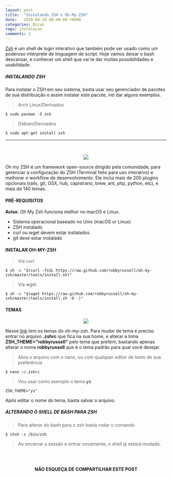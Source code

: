 ```yaml
---
layout: post
title:  "Instalando ZSH e Oh-My-ZSH"
date:   2018-08-10 00:40:00 +0000
categories: Dicas
tags: instalacao
comments: 1
---
```


[Zsh](http://www.zsh.org/) é um shell de login interativo que também pode ser usado como um poderoso intérprete de linguagem de script. Hoje vamos deixar o bash descansar, e conhecer um shell que vai te dar muitas possibilidades e usabilidade.

##### INSTALANDO ZSH
Para instalar o ZSH em seu sistema, basta usar seu gerenciador de pacotes de sua distribuição e assim instalar este pacote, irei dar alguns exemplos.

> Arch Linux/Derivados
```
$ sudo pacman -S zsh
```
> Debian/Derivados
```
$ sudo apt-get install zsh
```
------

<br/>

<p align="center">
<img class="responsive-img" src="https://ohmyz.sh/img/OMZLogo_BnW.png">
</p>

Oh my ZSH é um framework open-source dirigido pela comunidade, para gerenciar a configuração do ZSH (Terminal feito para uso interativo) e melhorar o workflow de desenvolvimento. Ele inclui mais de 200 plugins opcionais (rails, git, OSX, hub, capistrano, brew, ant, php, python, etc), e mais de 140 temas.

#### PRÉ-REQUISITOS

**Aviso**: Oh My Zsh funciona melhor no macOS e Linux.

-   Sistema operacional baseado no Unix (macOS or Linux)
-   ZSH instalado
-   curl ou wget devem estar instalados
-   git deve estar instalado

#### INSTALAR OH-MY-ZSH
> Via curl
```
$ sh -c "$(curl -fsSL https://raw.github.com/robbyrussell/oh-my-zsh/master/tools/install.sh)"
```
> Via wget
```
$ sh -c "$(wget https://raw.github.com/robbyrussell/oh-my-zsh/master/tools/install.sh -O -)"
```

#### TEMAS
<p align="center">
<img class="responsive-img" src="https://cloud.githubusercontent.com/assets/2618447/6316862/70f58fb6-ba03-11e4-82c9-c083bf9a6574.png">
</p>

Nesse  [link](https://github.com/robbyrussell/oh-my-zsh/wiki/themes)  tem os temas do oh-my-zsh. Para mudar de tema é preciso entrar no arquivo **.zshrc**  que fica na sua home, e alterar a linha  **ZSH_THEME="robbyrussell"**  pelo tema que preferir, bastando apenas alterar o nome **robbyrussell** que é o tema padrão para qual você desejar.
> Abra o arquivo com o nano, ou com qualquer editor de texto de sua preferência
```
$ nano ~/.zshrc
```
> Vou usar como exemplo o tema **ys**
```
ZSH_THEME="ys"
```
Após editar o nome do tema, basta salvar o arquivo.


##### ALTERANDO O SHELL DE BASH PARA ZSH
> Para alterar do bash para o zsh basta rodar o comando
```
$ chsh -s /bin/zsh
```
> Ao encerrar a sessão e entrar novamente, o shell já estará mudado.


<br/><br/>

<p align="center">  
<b>NÃO ESQUEÇA DE COMPARTILHAR ESTE POST</b>
<br>
<div class="sharethis-inline-share-buttons"></div>
</p>

<br/><br/>
